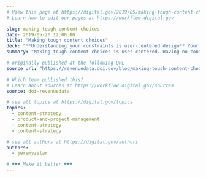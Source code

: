 ```yaml
---
# View this page at https://digital.gov/2019/05/making-tough-content-choices
# Learn how to edit our pages at https://workflow.digital.gov

slug: making-tough-content-choices
date: 2019-05-20 12:00:00
title: "Making tough content choices"
deck: "**Understanding your constraints is user-centered design** Your ability to deliver user value is always constrained by, well, _your ability to deliver user value_. "
summary: "Making tough content choices is user-centered. Having no content for a certain subject is often better for the user than having outdated, misleading, or erroneous content."

# originally published at the following URL
source_url: "https://revenuedata.doi.gov/blog/making-tough-content-choices/"

# Which team published this?
# Learn about sources at https://workflow.digital.gov/sources
source: doi-revenuedata

# see all topics at https://digital.gov/topics
topics:
  - content-strategy
  - product-and-project-management
  - content-strategy
  - content-strategy

# see all authors at https://digital.gov/authors
authors:
  - jeremyzilar

# ♥♥♥ Make it better ♥♥♥
---
```

